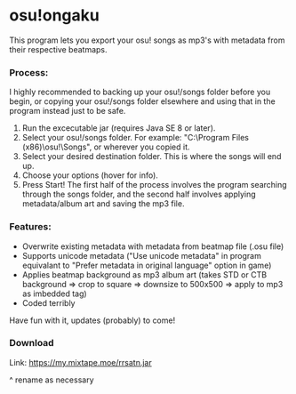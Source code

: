 # osu!ongaku
This program lets you export your osu! songs as mp3's with metadata from their respective beatmaps.


### Process:

I highly recommended to backing up your osu!/songs folder before you begin, or copying your osu!/songs folder elsewhere and using that in the program instead just to be safe.

1. Run the excecutable jar (requires Java SE 8 or later).
2. Select your osu!/songs folder. For example: "C:\Program Files (x86)\osu!\Songs", or wherever you copied it.
3. Select your desired destination folder. This is where the songs will end up.
4. Choose your options (hover for info).
5. Press Start! The first half of the process involves the program searching through the songs folder, and the second half involves applying metadata/album art and saving the mp3 file.


### Features:
- Overwrite existing metadata with metadata from beatmap file (.osu file)
- Supports unicode metadata ("Use unicode metadata" in program equivalant to "Prefer metadata in original language" option in game)
- Applies beatmap background as mp3 album art (takes STD or CTB background => crop to square => downsize to 500x500 => apply to mp3 as imbedded tag)
- Coded terribly

Have fun with it, updates (probably) to come!


### Download
Link: https://my.mixtape.moe/rrsatn.jar

^ rename as necessary

